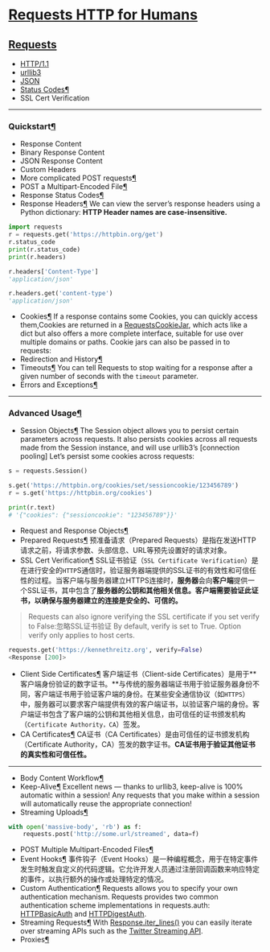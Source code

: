 # [Requests HTTP for Humans](https://github.com/dululu/Blogs/issues/36)

## [Requests](https://requests.readthedocs.io/en/latest/)
- [HTTP/1.1](https://github.com/dululu/notes/issues/37)
- [urllib3](https://github.com/dululu/notes/issues/38)
- [JSON](https://github.com/dululu/notes/issues/38)
- [Status Codes¶](https://github.com/dululu/notes/issues/34)
- SSL Cert Verification
---
### Quickstart[¶](https://requests.readthedocs.io/en/latest/user/quickstart/#quickstart)
- Response Content
- Binary Response Content
- JSON Response Content
- Custom Headers
- More complicated POST requests[¶](https://requests.readthedocs.io/en/latest/user/quickstart/#more-complicated-post-requests)
- POST a Multipart-Encoded File[¶](https://requests.readthedocs.io/en/latest/user/quickstart/#post-a-multipart-encoded-file)
- Response Status Codes[¶](https://requests.readthedocs.io/en/latest/user/quickstart/#response-status-codes)
- Response Headers[¶](https://requests.readthedocs.io/en/latest/user/quickstart/#response-headers)
We can view the server’s response headers using a Python dictionary:
**HTTP Header names are case-insensitive.** 
```python
import requests
r = requests.get('https://httpbin.org/get')
r.status_code
print(r.status_code)
print(r.headers)

r.headers['Content-Type']
'application/json'

r.headers.get('content-type')
'application/json'
```
- Cookies[¶](https://requests.readthedocs.io/en/latest/user/quickstart/#cookies)
If a response contains some Cookies, you can quickly access them,Cookies are returned in a [RequestsCookieJar](https://requests.readthedocs.io/en/latest/api/#requests.cookies.RequestsCookieJar), which acts like a dict but also offers a more complete interface, suitable for use over multiple domains or paths. Cookie jars can also be passed in to requests:
- Redirection and History[¶](https://requests.readthedocs.io/en/latest/user/quickstart/#redirection-and-history)
- Timeouts[¶](https://requests.readthedocs.io/en/latest/user/quickstart/#timeouts)
You can tell Requests to stop waiting for a response after a given number of seconds with the `timeout` parameter.
- Errors and Exceptions[¶](https://requests.readthedocs.io/en/latest/user/quickstart/#errors-and-exceptions)


---

### Advanced Usage[¶](https://requests.readthedocs.io/en/latest/user/advanced/#advanced-usage)
- Session Objects[¶](https://requests.readthedocs.io/en/latest/user/advanced/#session-objects)
The Session object allows you to persist certain parameters across requests. It also persists cookies across all requests made from the Session instance, and will use urllib3’s [connection pooling]
Let’s persist some cookies across requests:
```python
s = requests.Session()

s.get('https://httpbin.org/cookies/set/sessioncookie/123456789')
r = s.get('https://httpbin.org/cookies')

print(r.text)
# '{"cookies": {"sessioncookie": "123456789"}}'
```
- Request and Response Objects[¶](https://requests.readthedocs.io/en/latest/user/advanced/#request-and-response-objects)
- Prepared Requests[¶](https://requests.readthedocs.io/en/latest/user/advanced/#prepared-requests)
预准备请求（Prepared Requests）是指在发送HTTP请求之前，将请求参数、头部信息、URL等预先设置好的请求对象。
- SSL Cert Verification[¶](https://requests.readthedocs.io/en/latest/user/advanced/#ssl-cert-verification)
SSL证书验证（`SSL Certificate Verification`）是在进行安全的`HTTP`S通信时，验证服务器端提供的SSL证书的有效性和可信任性的过程。当客户端与服务器建立HTTPS连接时，**服务器**会向**客户端**提供一个SSL证书，其中包含了**服务器的公钥和其他相关信息。客户端需要验证此证书，以确保与服务器建立的连接是安全的、可信的。**
>Requests can also ignore verifying the SSL certificate if you set verify to False:忽略SSL证书验证
By default, verify is set to True. Option verify only applies to host certs.
```python
requests.get('https://kennethreitz.org', verify=False)
<Response [200]>
```
- Client Side Certificates[¶](https://requests.readthedocs.io/en/latest/user/advanced/#client-side-certificates)
客户端证书（Client-side Certificates）是用于**客户端身份验证的数字证书。**与传统的服务器端证书用于验证服务器身份不同，客户端证书用于验证客户端的身份。在某些安全通信协议（如`HTTPS`）中，服务器可以要求客户端提供有效的客户端证书，以验证客户端的身份。客户端证书包含了客户端的公钥和其他相关信息，由可信任的证书颁发机构（`Certificate Authority，CA`）签发。
- CA Certificates[¶](https://requests.readthedocs.io/en/latest/user/advanced/#ca-certificates)
CA证书（CA Certificates）是由可信任的证书颁发机构（Certificate Authority，CA）签发的数字证书。**CA证书用于验证其他证书的真实性和可信任性。**



---

- Body Content Workflow[¶](https://requests.readthedocs.io/en/latest/user/advanced/#body-content-workflow)
- Keep-Alive[¶](https://requests.readthedocs.io/en/latest/user/advanced/#keep-alive)
Excellent news — thanks to urllib3, keep-alive is 100% automatic within a session! Any requests that you make within a session will automatically reuse the appropriate connection!
- Streaming Uploads[¶](https://requests.readthedocs.io/en/latest/user/advanced/#streaming-uploads)
```python
with open('massive-body', 'rb') as f:
    requests.post('http://some.url/streamed', data=f)
```
- POST Multiple Multipart-Encoded Files[¶](https://requests.readthedocs.io/en/latest/user/advanced/#post-multiple-multipart-encoded-files)
- Event Hooks[¶](https://requests.readthedocs.io/en/latest/user/advanced/#event-hooks)
事件钩子（Event Hooks）是一种编程概念，用于在特定事件发生时触发自定义的代码逻辑。它允许开发人员通过注册回调函数来响应特定的事件，以执行额外的操作或处理特定的情况。
- Custom Authentication[¶](https://requests.readthedocs.io/en/latest/user/advanced/#custom-authentication)
Requests allows you to specify your own authentication mechanism.
Requests provides two common authentication scheme implementations in requests.auth: [HTTPBasicAuth](https://requests.readthedocs.io/en/latest/api/#requests.auth.HTTPBasicAuth) and [HTTPDigestAuth](https://requests.readthedocs.io/en/latest/api/#requests.auth.HTTPDigestAuth).
- Streaming Requests[¶](https://requests.readthedocs.io/en/latest/user/advanced/#streaming-requests)
With [Response.iter_lines()](https://requests.readthedocs.io/en/latest/api/#requests.Response.iter_lines) you can easily iterate over streaming APIs such as the [Twitter Streaming API](https://dev.twitter.com/streaming/overview).
- Proxies[¶](https://requests.readthedocs.io/en/latest/user/advanced/#proxies)
